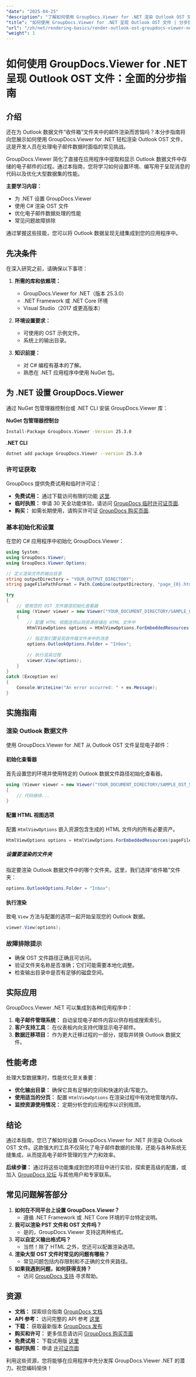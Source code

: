 ```yaml
---
"date": "2025-04-25"
"description": "了解如何使用 GroupDocs.Viewer for .NET 渲染 Outlook OST 文件。本指南内容详尽，涵盖设置、渲染流程和性能优化。"
"title": "如何使用 GroupDocs.Viewer for .NET 呈现 Outlook OST 文件 | 分步指南"
"url": "/zh/net/rendering-basics/render-outlook-ost-groupdocs-viewer-net/"
"weight": 1
---
```


# 如何使用 GroupDocs.Viewer for .NET 呈现 Outlook OST 文件：全面的分步指南

## 介绍

还在为 Outlook 数据文件“收件箱”文件夹中的邮件渲染而苦恼吗？本分步指南将向您展示如何使用 GroupDocs.Viewer for .NET 轻松渲染 Outlook OST 文件，这是开发人员在处理电子邮件数据时面临的常见挑战。

GroupDocs.Viewer 简化了直接在应用程序中提取和显示 Outlook 数据文件中存储的电子邮件的过程。通过本指南，您将学习如何设置环境、编写用于呈现消息的代码以及优化大型数据集的性能。

**主要学习内容：**
- 为 .NET 设置 GroupDocs.Viewer
- 使用 C# 渲染 OST 文件
- 优化电子邮件数据处理的性能
- 常见问题故障排除

通过掌握这些技能，您可以将 Outlook 数据呈现无缝集成到您的应用程序中。

## 先决条件

在深入研究之前，请确保以下事项：

1. **所需的库和依赖项：**
   - GroupDocs.Viewer for .NET（版本 25.3.0）
   - .NET Framework 或 .NET Core 环境
   - Visual Studio（2017 或更高版本）

2. **环境设置要求：**
   - 可使用的 OST 示例文件。
   - 系统上的输出目录。

3. **知识前提：**
   - 对 C# 编程有基本的了解。
   - 熟悉在 .NET 应用程序中使用 NuGet 包。

## 为 .NET 设置 GroupDocs.Viewer

通过 NuGet 包管理器控制台或 .NET CLI 安装 GroupDocs.Viewer 库：

**NuGet 包管理器控制台**
```bash
Install-Package GroupDocs.Viewer -Version 25.3.0
```

**.NET CLI**
```bash
dotnet add package GroupDocs.Viewer --version 25.3.0
```

### 许可证获取

GroupDocs 提供免费试用和临时许可证：
- **免费试用：** 通过下载访问有限的功能 [这里](https://releases。groupdocs.com/viewer/net/).
- **临时执照：** 申请 30 天全功能体验，请访问 [GroupDocs 临时许可证页面](https://purchase。groupdocs.com/temporary-license/).
- **购买：** 如需长期使用，请购买许可证 [GroupDocs 购买页面](https://purchase。groupdocs.com/buy).

### 基本初始化和设置

在您的 C# 应用程序中初始化 GroupDocs.Viewer：
```csharp
using System;
using GroupDocs.Viewer;
using GroupDocs.Viewer.Options;

// 定义渲染文件的输出目录
string outputDirectory = "YOUR_OUTPUT_DIRECTORY";
string pageFilePathFormat = Path.Combine(outputDirectory, "page_{0}.html");

try
{
    // 使用您的 OST 文件路径初始化查看器
    using (Viewer viewer = new Viewer("YOUR_DOCUMENT_DIRECTORY/SAMPLE_OST_SUBFOLDERS"))
    {
        // 配置 HTML 视图选项以将资源存储在 HTML 文件中
        HtmlViewOptions options = HtmlViewOptions.ForEmbeddedResources(pageFilePathFormat);
        
        // 指定我们要呈现收件箱文件夹中的消息
        options.OutlookOptions.Folder = "Inbox";
        
        // 执行渲染过程
        viewer.View(options);
    }
}
catch (Exception ex)
{
    Console.WriteLine("An error occurred: " + ex.Message);
}
```

## 实施指南

### 渲染 Outlook 数据文件

使用 GroupDocs.Viewer for .NET 从 Outlook OST 文件呈现电子邮件：

#### 初始化查看器
首先设置您的环境并使用特定的 Outlook 数据文件路径初始化查看器。
```csharp
using (Viewer viewer = new Viewer("YOUR_DOCUMENT_DIRECTORY/SAMPLE_OST_SUBFOLDERS"))
{
    // 代码继续...
}
```

#### 配置 HTML 视图选项
配置 `HtmlViewOptions` 嵌入资源包含生成的 HTML 文件内的所有必要资产。
```csharp
HtmlViewOptions options = HtmlViewOptions.ForEmbeddedResources(pageFilePathFormat);
```

##### 设置要渲染的文件夹
指定要渲染 Outlook 数据文件中的哪个文件夹。这里，我们选择“收件箱”文件夹：
```csharp
options.OutlookOptions.Folder = "Inbox";
```

#### 执行渲染
致电 `View` 方法与配置的选项一起开始呈现您的 Outlook 数据。
```csharp
viewer.View(options);
```

### 故障排除提示
- 确保 OST 文件路径正确且可访问。
- 验证文件夹名称是否准确；它们可能需要本地化调整。
- 检查输出目录中是否有足够的磁盘空间。

## 实际应用
GroupDocs.Viewer .NET 可以集成到各种应用程序中：
1. **电子邮件管理系统：** 自动呈现电子邮件内容以供存档或搜索索引。
2. **客户支持工具：** 在仪表板内向支持代理显示电子邮件。
3. **数据迁移项目：** 作为更大迁移过程的一部分，提取并转换 Outlook 数据文件。

## 性能考虑
处理大型数据集时，性能优化至关重要：
- **优化输出目录：** 确保它具有足够的空间和快速的读/写能力。
- **使用适当的分页：** 配置 `HtmlViewOptions` 在渲染过程中有效地管理内存。
- **监控资源使用情况：** 定期分析您的应用程序以识别瓶颈。

## 结论
通过本指南，您已了解如何设置 GroupDocs.Viewer for .NET 并渲染 Outlook OST 文件。这款强大的工具不仅简化了电子邮件数据的处理，还能与各种系统无缝集成，从而提高电子邮件管理的生产力和效率。

**后续步骤：** 通过将这些功能集成到您的项目中进行实验，探索更高级的配置，或加入 [GroupDocs 论坛](https://forum.groupdocs.com/c/viewer/9) 与其他用户和专家联系。

## 常见问题解答部分
1. **如何在不同平台上设置 GroupDocs.Viewer？**
   - 遵循 .NET Framework 或 .NET Core 环境的平台特定说明。
2. **我可以渲染 PST 文件和 OST 文件吗？**
   - 是的，GroupDocs.Viewer 支持这两种格式。
3. **可以自定义输出格式吗？**
   - 当然！除了 HTML 之外，您还可以配置渲染选项。
4. **渲染大型 OST 文件时常见的问题有哪些？**
   - 常见问题包括内存限制和不正确的文件夹路径。
5. **如果我遇到问题，如何获得支持？**
   - 访问 [GroupDocs 支持](https://forum.groupdocs.com/c/viewer/9) 寻求帮助。

## 资源
- **文档：** 探索综合指南 [GroupDocs 文档](https://docs.groupdocs.com/viewer/net/)
- **API 参考：** 访问完整的 API 参考 [这里](https://reference.groupdocs.com/viewer/net/)
- **下载：** 获取最新版本 [GroupDocs 发布](https://releases.groupdocs.com/viewer/net/)
- **购买和许可：** 更多信息请访问 [GroupDocs 购买页面](https://purchase.groupdocs.com/buy)
- **免费试用：** 下载试用版 [这里](https://releases.groupdocs.com/viewer/net/)
- **临时执照：** 申请 [许可证页面](https://purchase.groupdocs.com/temporary-license/)

利用这些资源，您将能够在应用程序中充分发挥 GroupDocs.Viewer .NET 的潜力。祝您编码愉快！
